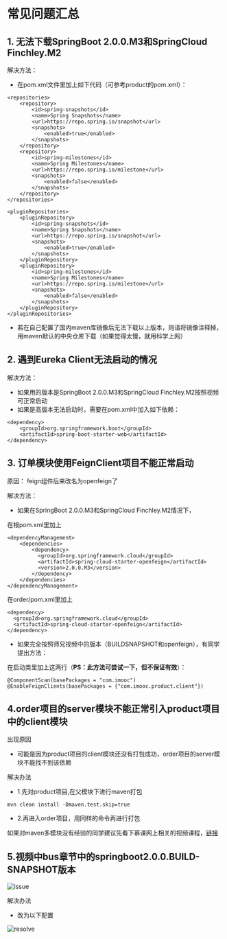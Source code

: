 # 常见问题汇总

## 1. 无法下载SpringBoot 2.0.0.M3和SpringCloud Finchley.M2

解决方法：
+ 在pom.xml文件里加上如下代码（可参考product的pom.xml）：

```
<repositories>
	<repository>
		<id>spring-snapshots</id>
		<name>Spring Snapshots</name>
		<url>https://repo.spring.io/snapshot</url>
		<snapshots>
			<enabled>true</enabled>
		</snapshots>
	</repository>
	<repository>
		<id>spring-milestones</id>
		<name>Spring Milestones</name>
		<url>https://repo.spring.io/milestone</url>
		<snapshots>
			<enabled>false</enabled>
		</snapshots>
	</repository>
</repositories>

<pluginRepositories>
	<pluginRepository>
		<id>spring-snapshots</id>
		<name>Spring Snapshots</name>
		<url>https://repo.spring.io/snapshot</url>
		<snapshots>
			<enabled>true</enabled>
		</snapshots>
	</pluginRepository>
	<pluginRepository>
		<id>spring-milestones</id>
		<name>Spring Milestones</name>
		<url>https://repo.spring.io/milestone</url>
		<snapshots>
			<enabled>false</enabled>
		</snapshots>
	</pluginRepository>
</pluginRepositories>
```

+ 若在自己配置了国内maven库镜像后无法下载以上版本，则请将镜像注释掉，用maven默认的中央仓库下载（如果觉得太慢，就用科学上网）


## 2. 遇到Eureka Client无法启动的情况

解决方法：
+ 如果用的版本是SpringBoot 2.0.0.M3和SpringCloud Finchley.M2按照视频可正常启动
+ 如果是高版本无法启动时，需要在pom.xml中加入如下依赖：

```
<dependency>
    <groupId>org.springframework.boot</groupId>
    <artifactId>spring-boot-starter-web</artifactId>
</dependency>
```

## 3. 订单模块使用FeignClient项目不能正常启动

原因：
feign组件后来改名为openfeign了

解决方法：
+ 如果在SpringBoot 2.0.0.M3和SpringCloud Finchley.M2情况下，

在根pom.xml里加上

```
<dependencyManagement>
    <dependencies>
        <dependency>
          <groupId>org.springframework.cloud</groupId>
          <artifactId>spring-cloud-starter-openfeign</artifactId>
          <version>2.0.0.M3</version>
        </dependency>
    </dependencies>
</dependencyManagement>
```

在order/pom.xml里加上

```
<dependency>
  <groupId>org.springframework.cloud</groupId>
  <artifactId>spring-cloud-starter-openfeign</artifactId>
</dependency>
```

+ 如果完全按照师兄视频中的版本（BUILDSNAPSHOT和openfeign），有同学提出方法：

在启动类里加上这两行（**PS：此方法可尝试一下，但不保证有效**）：
```
@ComponentScan(basePackages = "com.imooc")
@EnableFeignClients(basePackages = {"com.imooc.product.client"})
```


## 4.order项目的server模块不能正常引入product项目中的client模块
出现原因
+ 可能是因为product项目的client模块还没有打包成功，order项目的server模块不能找不到该依赖


解决办法
+ 1.先对product项目,在父模块下进行maven打包
```
mvn clean install -Dmaven.test.skip=true
```
+ 2.再进入order项目，用同样的命令再进行打包

如果对maven多模块没有经验的同学建议先看下慕课网上相关的视频课程，[链接](https://www.imooc.com/video/16354)

## 5.视频中bus章节中的springboot2.0.0.BUILD-SNAPSHOT版本
![issue](/resoures/bus-build.png)

解决办法
+ 改为以下配置  

![resolve](/resoures/bus-resovle.jpg)
